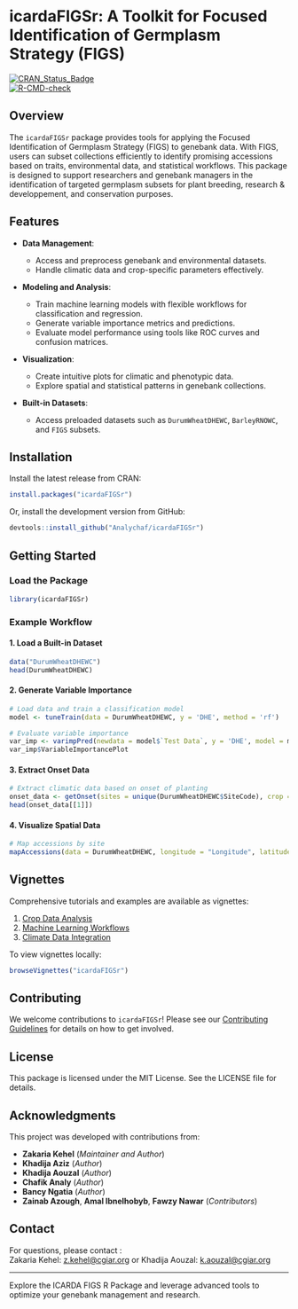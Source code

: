 # icardaFIGSr: A Toolkit for Focused Identification of Germplasm Strategy (FIGS)

[![CRAN_Status_Badge](https://www.r-pkg.org/badges/version/icardaFIGSr)](https://CRAN.R-project.org/package=icardaFIGSr)  
[![R-CMD-check](https://github.com/Analychaf/icardaFIGSr/actions/workflows/R-CMD-check.yaml/badge.svg)](https://github.com/Analychaf/icardaFIGSr/actions/workflows/R-CMD-check.yaml)

## Overview

The `icardaFIGSr` package provides tools for applying the Focused Identification of Germplasm Strategy (FIGS) to genebank data. With FIGS, users can subset collections efficiently to identify promising accessions based on traits, environmental data, and statistical workflows. This package is designed to support researchers and genebank managers in the identification of targeted germplasm subsets for plant breeding, research & developpement, and conservation purposes.

## Features

- **Data Management**:
  - Access and preprocess genebank and environmental datasets.
  - Handle climatic data and crop-specific parameters effectively.

- **Modeling and Analysis**:
  - Train machine learning models with flexible workflows for classification and regression.
  - Generate variable importance metrics and predictions.
  - Evaluate model performance using tools like ROC curves and confusion matrices.

- **Visualization**:
  - Create intuitive plots for climatic and phenotypic data.
  - Explore spatial and statistical patterns in genebank collections.

- **Built-in Datasets**:
  - Access preloaded datasets such as `DurumWheatDHEWC`, `BarleyRNOWC`, and `FIGS` subsets.

## Installation

Install the latest release from CRAN:

```R
install.packages("icardaFIGSr")
```

Or, install the development version from GitHub:

```R
devtools::install_github("Analychaf/icardaFIGSr")
```

## Getting Started

### Load the Package

```R
library(icardaFIGSr)
```

### Example Workflow

#### 1. Load a Built-in Dataset

```R
data("DurumWheatDHEWC")
head(DurumWheatDHEWC)
```

#### 2. Generate Variable Importance

```R
# Load data and train a classification model
model <- tuneTrain(data = DurumWheatDHEWC, y = 'DHE', method = 'rf')

# Evaluate variable importance
var_imp <- varimpPred(newdata = model$`Test Data`, y = 'DHE', model = model$Model)
var_imp$VariableImportancePlot
```

#### 3. Extract Onset Data

```R
# Extract climatic data based on onset of planting
onset_data <- getOnset(sites = unique(DurumWheatDHEWC$SiteCode), crop = 'ICDW', var = c("tavg", "prec"))
head(onset_data[[1]])
```

#### 4. Visualize Spatial Data

```R
# Map accessions by site
mapAccessions(data = DurumWheatDHEWC, longitude = "Longitude", latitude = "Latitude", site_id = "SiteCode")
```

## Vignettes

Comprehensive tutorials and examples are available as vignettes:

1. [Crop Data Analysis](articles/CropData.html)
2. [Machine Learning Workflows](articles/ML_Workflows.html)
3. [Climate Data Integration](articles/Sites_climate.html)

To view vignettes locally:

```R
browseVignettes("icardaFIGSr")
```

## Contributing

We welcome contributions to `icardaFIGSr`! Please see our [Contributing Guidelines](https://github.com/Analychaf/icardaFIGSr/blob/main/CONTRIBUTING.md) for details on how to get involved.

## License

This package is licensed under the MIT License. See the LICENSE file for details.

## Acknowledgments

This project was developed with contributions from:
<br>
- **Zakaria Kehel** (*Maintainer and Author*)<br>
- **Khadija Aziz** (*Author*)<br>
- **Khadija Aouzal** (*Author*)<br>
- **Chafik Analy** (*Author*)<br>
- **Bancy Ngatia** (*Author*)<br>
- **Zainab Azough**, **Amal Ibnelhobyb**, **Fawzy Nawar** (*Contributors*)<br>

## Contact

For questions, please contact :
<br>
Zakaria Kehel: [z.kehel@cgiar.org](mailto:z.kehel@cgiar.org) or
Khadija Aouzal: [k.aouzal@cgiar.org](mailto:k.aouzal@cgiar.org)

---

Explore the ICARDA FIGS R Package and leverage advanced tools to optimize your genebank management and research.

